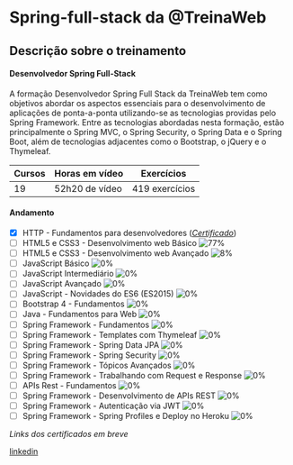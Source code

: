 # Spring-full-stack da @TreinaWeb

## Descrição sobre o treinamento

#### Desenvolvedor Spring Full-Stack

<p>
A formação Desenvolvedor Spring Full Stack da TreinaWeb tem como objetivos abordar os aspectos essenciais para o desenvolvimento de aplicações de ponta-a-ponta utilizando-se as tecnologias providas pelo Spring Framework. Entre as tecnologias abordadas nesta formação, estão principalmente o Spring MVC, o Spring Security, o Spring Data e o Spring Boot, além de tecnologias adjacentes como o Bootstrap, o jQuery e o Thymeleaf.
</p>

| Cursos | Horas em vídeo | Exercícios      |
|--------|----------------|-----------------|
| 19     | 52h20 de vídeo | 419 exercícios  |

#### Andamento
- [X] HTTP - Fundamentos para desenvolvedores (_[Certificado](https://www.treinaweb.com.br/certificado/0VG9IIRLDWWS)_)
- [ ] HTML5 e CSS3 - Desenvolvimento web Básico ![77%](https://progress-bar.dev/77)
- [ ] HTML5 e CSS3 - Desenvolvimento web Avançado ![8%](https://progress-bar.dev/8)
- [ ] JavaScript Básico ![0%](https://progress-bar.dev/0)
- [ ] JavaScript Intermediário ![0%](https://progress-bar.dev/0)
- [ ] JavaScript Avançado ![0%](https://progress-bar.dev/0)
- [ ] JavaScript - Novidades do ES6 (ES2015) ![0%](https://progress-bar.dev/0)
- [ ] Bootstrap 4 - Fundamentos ![0%](https://progress-bar.dev/0)
- [ ] Java - Fundamentos para Web ![0%](https://progress-bar.dev/0)
- [ ] Spring Framework - Fundamentos ![0%](https://progress-bar.dev/0)
- [ ] Spring Framework - Templates com Thymeleaf ![0%](https://progress-bar.dev/0)
- [ ] Spring Framework - Spring Data JPA ![0%](https://progress-bar.dev/0)
- [ ] Spring Framework - Spring Security ![0%](https://progress-bar.dev/0)
- [ ] Spring Framework - Tópicos Avançados ![0%](https://progress-bar.dev/0)
- [ ] Spring Framework - Trabalhando com Request e Response ![0%](https://progress-bar.dev/0)
- [ ] APIs Rest - Fundamentos ![0%](https://progress-bar.dev/0)
- [ ] Spring Framework - Desenvolvimento de APIs REST ![0%](https://progress-bar.dev/0)
- [ ] Spring Framework - Autenticação via JWT ![0%](https://progress-bar.dev/0)
- [ ] Spring Framework - Spring Profiles e Deploy no Heroku ![0%](https://progress-bar.dev/0)

_Links dos certificados em breve_

[linkedin](https://linkedin.com/in/salumao/)